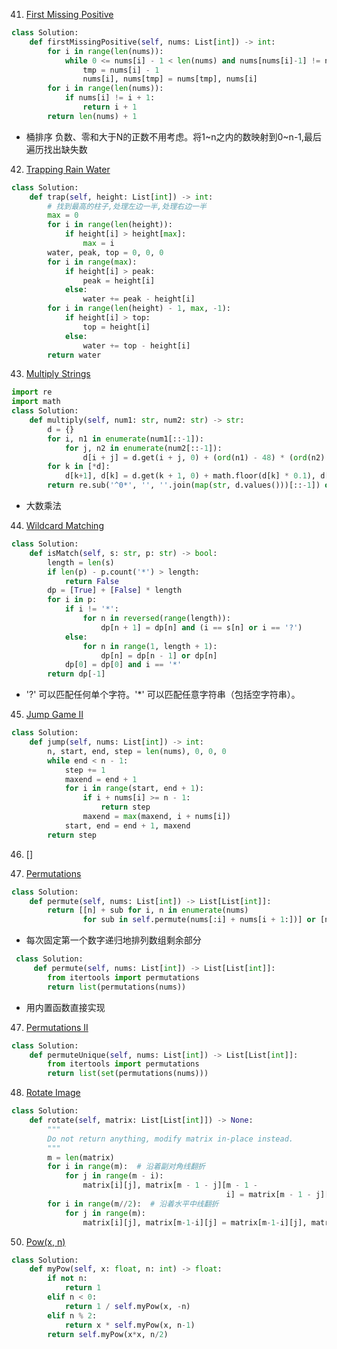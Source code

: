 41. [First Missing Positive](https://leetcode-cn.com/problems/first-missing-positive/solution/que-shi-de-di-yi-ge-zheng-shu-by-leetcode/)
```python
class Solution:
    def firstMissingPositive(self, nums: List[int]) -> int:
        for i in range(len(nums)):
            while 0 <= nums[i] - 1 < len(nums) and nums[nums[i]-1] != nums[i]:
                tmp = nums[i] - 1
                nums[i], nums[tmp] = nums[tmp], nums[i]
        for i in range(len(nums)):
            if nums[i] != i + 1:
                return i + 1
        return len(nums) + 1
```
- 桶排序 负数、零和大于N的正数不用考虑。将1~n之内的数映射到0~n-1,最后遍历找出缺失数



42. [Trapping Rain Water](https://leetcode-cn.com/problems/trapping-rain-water/)
```python
class Solution:
    def trap(self, height: List[int]) -> int:
        # 找到最高的柱子,处理左边一半,处理右边一半
        max = 0
        for i in range(len(height)):
            if height[i] > height[max]:
                max = i
        water, peak, top = 0, 0, 0
        for i in range(max):
            if height[i] > peak:
                peak = height[i]
            else:
                water += peak - height[i]
        for i in range(len(height) - 1, max, -1):
            if height[i] > top:
                top = height[i]
            else:
                water += top - height[i]
        return water
```
43. [Multiply Strings](https://leetcode-cn.com/problems/multiply-strings/)
```python
import re
import math
class Solution:
    def multiply(self, num1: str, num2: str) -> str:
        d = {}
        for i, n1 in enumerate(num1[::-1]):
            for j, n2 in enumerate(num2[::-1]):
                d[i + j] = d.get(i + j, 0) + (ord(n1) - 48) * (ord(n2) - 48)
        for k in [*d]:
            d[k+1], d[k] = d.get(k + 1, 0) + math.floor(d[k] * 0.1), d[k] % 10
        return re.sub('^0*', '', ''.join(map(str, d.values()))[::-1]) or '0'
```
- 大数乘法


44. [Wildcard Matching](https://leetcode-cn.com/problems/wildcard-matching/)
```python
class Solution:
    def isMatch(self, s: str, p: str) -> bool:
        length = len(s)
        if len(p) - p.count('*') > length:
            return False
        dp = [True] + [False] * length
        for i in p:
            if i != '*':
                for n in reversed(range(length)):
                    dp[n + 1] = dp[n] and (i == s[n] or i == '?')
            else:
                for n in range(1, length + 1):
                    dp[n] = dp[n - 1] or dp[n]
            dp[0] = dp[0] and i == '*'
        return dp[-1]
```
- '?' 可以匹配任何单个字符。'*' 可以匹配任意字符串（包括空字符串）。

45. [Jump Game II](https://leetcode-cn.com/problems/jump-game-ii/solution/xiang-xi-tong-su-de-si-lu-fen-xi-duo-jie-fa-by-10/)
```python
class Solution:
    def jump(self, nums: List[int]) -> int:
        n, start, end, step = len(nums), 0, 0, 0
        while end < n - 1:
            step += 1
            maxend = end + 1
            for i in range(start, end + 1):
                if i + nums[i] >= n - 1:
                    return step
                maxend = max(maxend, i + nums[i])
            start, end = end + 1, maxend
        return step
```
46. []

47. [Permutations](https://leetcode-cn.com/problems/permutations/)
```python
class Solution:
    def permute(self, nums: List[int]) -> List[List[int]]:
        return [[n] + sub for i, n in enumerate(nums)
                for sub in self.permute(nums[:i] + nums[i + 1:])] or [nums]
```

- 每次固定第一个数字递归地排列数组剩余部分

```python
 class Solution:
     def permute(self, nums: List[int]) -> List[List[int]]:
        from itertools import permutations
        return list(permutations(nums))
```
- 用内置函数直接实现


47. [Permutations II](https://leetcode-cn.com/problems/permutations-ii/solution/hui-su-suan-fa-python-dai-ma-java-dai-ma-by-liwe-2/)
```python
class Solution:
    def permuteUnique(self, nums: List[int]) -> List[List[int]]:
        from itertools import permutations
        return list(set(permutations(nums)))
```

48. [Rotate Image](https://leetcode-cn.com/problems/rotate-image/)
```python
class Solution:
    def rotate(self, matrix: List[List[int]]) -> None:
        """
        Do not return anything, modify matrix in-place instead.
        """
        m = len(matrix)
        for i in range(m):  # 沿着副对角线翻折
            for j in range(m - i):
                matrix[i][j], matrix[m - 1 - j][m - 1 -
                                                i] = matrix[m - 1 - j][m - 1 - i], matrix[i][j]
        for i in range(m//2):  # 沿着水平中线翻折
            for j in range(m):
                matrix[i][j], matrix[m-1-i][j] = matrix[m-1-i][j], matrix[i][j]
```

50. [Pow(x, n)](https://leetcode-cn.com/problems/powx-n/)
```python
class Solution:
    def myPow(self, x: float, n: int) -> float:
        if not n:
            return 1
        elif n < 0:
            return 1 / self.myPow(x, -n)
        elif n % 2:
            return x * self.myPow(x, n-1)
        return self.myPow(x*x, n/2)
```